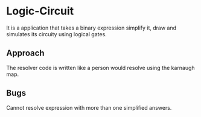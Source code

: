 # Logic-Circuit
It is a application that takes a binary expression simplify it, draw and simulates its circuity using logical gates.
## Approach
The resolver code is written like a person would resolve using the karnaugh map.
## Bugs
Cannot resolve expression with more than one simplified answers.
